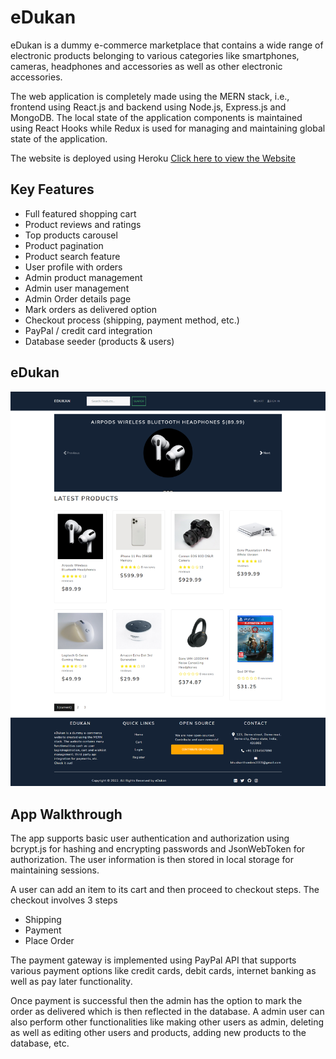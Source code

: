 # eDukan

eDukan is a dummy e-commerce marketplace that contains a wide range of electronic products belonging to various categories like smartphones, cameras, headphones and accessories as well as other electronic accessories.

The web application is completely made using the MERN stack, i.e., frontend using React.js and backend using Node.js, Express.js and MongoDB. The local state of the application components is maintained using React Hooks while Redux is used for managing and maintaining global state of the application.

The website is deployed using Heroku
<a href="https://e-dukan-jade.vercel.app/">Click here to view the Website</a>

## Key Features

- Full featured shopping cart
- Product reviews and ratings
- Top products carousel
- Product pagination
- Product search feature
- User profile with orders
- Admin product management
- Admin user management
- Admin Order details page
- Mark orders as delivered option
- Checkout process (shipping, payment method, etc.)
- PayPal / credit card integration
- Database seeder (products & users)

## eDukan

<p align='center'>
    <img src='./screenshot/Screenshot.png'>
</p>

## App Walkthrough

The app supports basic user authentication and authorization using bcrypt.js for hashing and encrypting passwords and JsonWebToken for authorization. The user information is then stored in local storage for maintaining sessions.

A user can add an item to its cart and then proceed to checkout steps. The checkout involves 3 steps

- Shipping
- Payment
- Place Order

The payment gateway is implemented using PayPal API that supports various payment options like credit cards, debit cards, internet banking as well as pay later functionality.

Once payment is successful then the admin has the option to mark the order as delivered which is then reflected in the database. A admin user can also perform other functionalities like making other users as admin, deleting as well as editing other users and products, adding new products to the database, etc.
